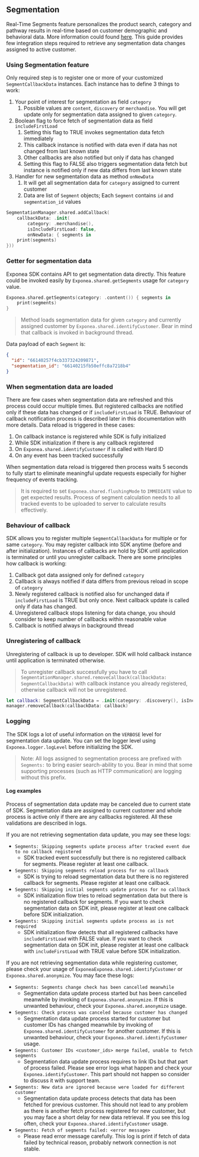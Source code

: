 ## Segmentation

Real-Time Segments feature personalizes the product search, category and pathway results in real-time based on customer demographic and behavioral data. More information could found [here](https://documentation.bloomreach.com/discovery/docs/real-time-customer-segments-for-discovery).
This guide provides few integration steps required to retrieve any segmentation data changes assigned to active customer.

### Using Segmentation feature

Only required step is to register one or more of your customized `SegmentCallbackData` instances.
Each instance has to define 3 things to work:

1. Your point of interest for segmentation as field `category`
   1. Possible values are `content`, `discovery` or `merchandise`. You will get update only for segmentation data assigned to given `category`.
2. Boolean flag to force fetch of segmentation data as field `includeFirstLoad`
   1. Setting this flag to TRUE invokes segmentation data fetch immediately
   2. This callback instance is notified with data even if data has not changed from last known state
   3. Other callbacks are also notified but only if data has changed
   4. Setting this flag to FALSE also triggers segmentation data fetch but instance is notified only if new data differs from last known state
3. Handler for new segmentation data as method `onNewData`
   1. It will get all segmentation data for `category` assigned to current customer
   2. Data are list of `Segment` objects; Each `Segment` contains `id` and `segmentation_id` values

```swift
SegmentationManager.shared.addCallback(
    callbackData: .init(
        category: .merchandise(),
        isIncludeFirstLoad: false,
        onNewData: { segments in
    print(segments)
}))
```

### Getter for segmentation data
Exponea SDK contains API to get segmentation data directly. This feature could be invoked easily by `Exponea.shared.getSegments` usage for `category` value.

```swift
Exponea.shared.getSegments(category: .content()) { segments in
    print(segments)
}
```

> Method loads segmentation data for given `category` and currently assigned customer by `Exponea.shared.identifyCustomer`. Bear in mind that callback is invoked in background thread.

Data payload of each `Segment` is:
```json
{ 
  "id": "66140257f4cb337324209871",
  "segmentation_id": "66140215fb50effc8a7218b4"
}
```

### When segmentation data are loaded

There are few cases when segmentation data are refreshed and this process could occur multiple times. But registered callbacks are notified only if these data has changed or if `includeFirstLoad` is TRUE. Behaviour of callback notification process is described later in this documentation with more details.
Data reload is triggered in these cases:

1. On callback instance is registered while SDK is fully initialized
2. While SDK initialization if there is any callback registered
3. On `Exponea.shared.identifyCustomer` if is called with Hard ID
4. On any event has been tracked successfully

When segmentation data reload is triggered then process waits 5 seconds to fully start to eliminate meaningful update requests especially for higher frequency of events tracking.

> It is required to set `Exponea.shared.flushingMode` to `IMMEDIATE` value to get expected results. Process of segment calculation needs to all tracked events to be uploaded to server to calculate results effectively.

### Behaviour of callback

SDK allows you to register multiple `SegmentCallbackData` for multiple or for same `category`. You may register callback into SDK anytime (before and after initialization). Instances of callbacks are hold by SDK until application is terminated or until you unregister callback.
There are some principles how callback is working:

1. Callback got data assigned only for defined `category`
2. Callback is always notified if data differs from previous reload in scope of `category`
3. Newly registered callback is notified also for unchanged data if `includeFirstLoad` is TRUE but only once. Next callback update is called only if data has changed.
4. Unregistered callback stops listening for data change, you should consider to keep number of callbacks within reasonable value
5. Callback is notified always in background thread

### Unregistering of callback

Unregistering of callback is up to developer. SDK will hold callback instance until application is terminated otherwise.

> To unregister callback successfully you have to call `SegmentationManager.shared.removeCallback(callbackData: SegmentCallbackData)` with callback instance you already registered, otherwise callback will not be unregistered.

```swift
let callback: SegmentCallbackData = .init(category: .discovery(), isIncludeFirstLoad: false) { _ in }
manager.removeCallback(callbackData: callback)
```

### Logging

The SDK logs a lot of useful information on the `VERBOSE` level for segmentation data update. You can set the logger level using `Exponea.logger.logLevel` before initializing the SDK.

> Note: All logs assigned to segmentation process are prefixed with `Segments:` to bring easier search-ability to you. Bear in mind that some supporting processes (such as HTTP communication) are logging without this prefix.

#### Log examples

Process of segmentation data update may be canceled due to current state of SDK. Segmentation data are assigned to current customer and whole process is active only if there are any callbacks registered. All these validations are described in logs.

If you are not retrieving segmentation data update, you may see these logs:

- `Segments: Skipping segments update process after tracked event due to no callback registered`
  - SDK tracked event successfully but there is no registered callback for segments. Please register at least one callback.
- `Segments: Skipping segments reload process for no callback`
  - SDK is trying to reload segmentation data but there is no registered callback for segments. Please register at least one callback.
- `Segments: Skipping initial segments update process for no callback`
  - SDK initialization flow tries to reload segmentation data but there is no registered callback for segments. If you want to check segmentation data on SDK init, please register at least one callback before SDK initialization.
- `Segments: Skipping initial segments update process as is not required`
  - SDK initialization flow detects that all registered callbacks have `includeFirstLoad` with FALSE value. If you want to check segmentation data on SDK init, please register at least one callback with `includeFirstLoad` with TRUE value before SDK initialization.

If you are not retrieving segmentation data while registering customer, please check your usage of `ExponeaExponea.shared.identifyCustomer` or `Exponea.shared.anonymize`. You may face these logs:

- `Segments: Segments change check has been cancelled meanwhile`
  - Segmentation data update process started but has been cancelled meanwhile by invoking of `Exponea.shared.anonymize`. If this is unwanted behaviour, check your `Exponea.shared.anonymize` usage.
- `Segments: Check process was canceled because customer has changed`
  - Segmentation data update process started for customer but customer IDs has changed meanwhile by invoking of `Exponea.shared.identifyCustomer` for another customer. If this is unwanted behaviour, check your `Exponea.shared.identifyCustomer` usage.
- `Segments: Customer IDs <customer_ids> merge failed, unable to fetch segments`
  - Segmentation data update process requires to link IDs but that part of process failed. Please see error logs what happen and check your `Exponea.identifyCustomer`. This part should not happen so consider to discuss it with support team.
- `Segments: New data are ignored because were loaded for different customer`
  - Segmentation data update process detects that data has been fetched for previous customer. This should not lead to any problem as there is another fetch process registered for new customer, but you may face a short delay for new data retrieval. If you see this log often, check your `Exponea.shared.identifyCustomer` usage.
- `Segments: Fetch of segments failed: <error message>`
  - Please read error message carefully. This log is print if fetch of data failed by technical reason, probably network connection is not stable.
